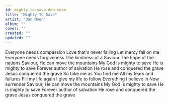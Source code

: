 ```yaml
---
id: mighty-to-save-don-moen
title: "Mighty To Save"
artist: "Don Moen"
album: ""
cover: ""
created: ""
updated: ""
---
```


Everyone needs compassion
Love that's never failing
Let mercy fall on me
Everyone needs forgiveness
The kindness of a Saviour
The hope of the nations
Saviour, He can move the mountains
My God is mighty to save
He is mighty to save
Forever author of salvation
He rose and conquered the grave
Jesus conquered the grave
So take me as You find me
All my fears and failures
Fill my life again
I give my life to follow
Everything I believe in
Now surrender
Saviour, He can move the mountains
My God is mighty to save
He is mighty to save
Forever author of salvation
He rose and conquered the grave
Jesus conquered the grave
